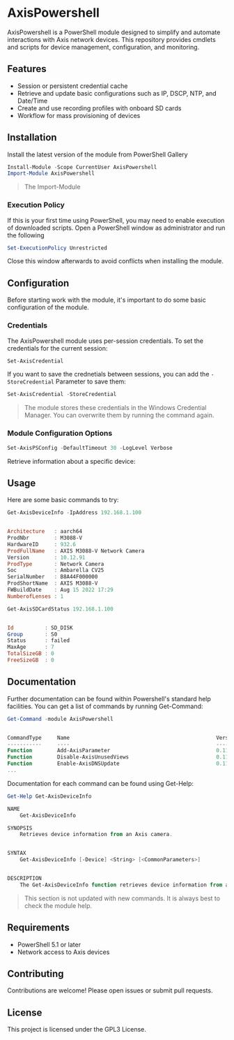 # AxisPowershell

AxisPowershell is a PowerShell module designed to simplify and automate interactions with Axis network devices. This repository provides cmdlets and scripts for device management, configuration, and monitoring.

## Features

- Session or persistent credential cache
- Retrieve and update basic configurations such as IP, DSCP, NTP, and Date/Time
- Create and use recording profiles with onboard SD cards
- Workflow for mass provisioning of devices

## Installation

Install the latest version of the module from PowerShell Gallery

```powershell
Install-Module -Scope CurrentUser AxisPowershell
Import-Module AxisPowershell
```
>The Import-Module

### Execution Policy
If this is your first time using PowerShell, you may need to enable execution of downloaded scripts. Open a PowerShell window as administrator and run the following

```powershell
Set-ExecutionPolicy Unrestricted
```
Close this window afterwards to avoid conflicts when installing the module.

## Configuration
Before starting work with the module, it's important to do some basic configuration of the module.

### Credentials

The AxisPowershell module uses per-session credentials. To set the credentials for the current session:
```powershell
Set-AxisCredential
```

If you want to save the crednetials between sessions, you can add the ```-StoreCredential``` Parameter to save them:
```powershell
Set-AxisCredential -StoreCredential
```
> The module stores these credentials in the Windows Credential Manager. You can overwrite them by running the command again.

### Module Configuration Options

```powershell
Set-AxisPSConfig -DefaultTimeout 30 -LogLevel Verbose
```

Retrieve information about a specific device:



## Usage

Here are some basic commands to try:

```powershell
Get-AxisDeviceInfo -IpAddress 192.168.1.100


Architecture   : aarch64
ProdNbr        : M3088-V
HardwareID     : 932.6
ProdFullName   : AXIS M3088-V Network Camera
Version        : 10.12.91
ProdType       : Network Camera
Soc            : Ambarella CV25
SerialNumber   : B8A44F000000
ProdShortName  : AXIS M3088-V
FWBuildDate    : Aug 15 2022 17:29
NumberofLenses : 1
```

```powershell
Get-AxisSDCardStatus 192.168.1.100


Id          : SD_DISK
Group       : S0
Status      : failed
MaxAge      : 7
TotalSizeGB : 0
FreeSizeGB  : 0
```

## Documentation
Further documentation can be found within Powershell's standard help facilities.
You can get a list of commands by running Get-Command:
```powershell
Get-Command -module AxisPowershell


CommandType     Name                                               Version    Source
-----------     ----                                               -------    ------
Function        Add-AxisParameter                                  0.11.1     AxisPowershell
Function        Disable-AxisUnusedViews                            0.11.1     AxisPowershell
Function        Enable-AxisDNSUpdate                               0.11.1     AxisPowershell
...
```
Documentation for each command can be found using Get-Help:
```powershell
Get-Help Get-AxisDeviceInfo

NAME
    Get-AxisDeviceInfo

SYNOPSIS
    Retrieves device information from an Axis camera.


SYNTAX
    Get-AxisDeviceInfo [-Device] <String> [<CommonParameters>]


DESCRIPTION
    The Get-AxisDeviceInfo function retrieves device information from an Axis camera using the Axis web API.

```

> This section is not updated with new commands. It is always best to check the module help.

## Requirements

- PowerShell 5.1 or later
- Network access to Axis devices

## Contributing

Contributions are welcome! Please open issues or submit pull requests.

## License

This project is licensed under the GPL3 License.